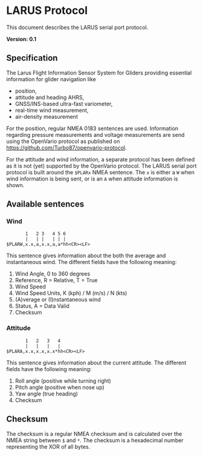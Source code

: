 # LARUS Protocol

This document describes the LARUS serial port protocol.

**Version: 0.1**

## Specification

The Larus Flight Information Sensor System for Gliders providing essential information for glider navigation like

- position,
- attitude and heading AHRS,
- GNSS/INS-based ultra-fast variometer,
- real-time wind measurement,
- air-density measurement

For the position, regular NMEA 0183 sentences are used. Information regarding pressure measurements and voltage measurements are send using the OpenVario protocol as published on https://github.com/Turbo87/openvario-protocol.

For the attitude and wind information, a separate protocol has been defined as it is not (yet) supported by the OpenVario protocol. The LARUS serial port protocol is built around the `$PLARx` NMEA sentence. The `x` is either a `W` when wind information is being sent, or is an `A` when attitude information is shown.

## Available sentences

### Wind

           1   2 3   4 5 6
           |   | |   | | |
    $PLARW,x.x,a,x.x,a,a*hh<CR><LF>
    
This sentence gives information about the both the average and instantaneous wind. The different fields have the following meaning:
 
  1) Wind Angle, 0 to 360 degrees
  2) Reference, R = Relative, T = True
  3) Wind Speed
  4) Wind Speed Units, K (kph) / M (m/s) / N (kts)
  5) (A)verage or (I)nstantaneous wind
  6) Status, A = Data Valid
  7) Checksum

### Attitude

           1   2   3   4
           |   |   |   |  
    $PLARA,x.x,x.x,x.x*hh<CR><LF>

This sentence gives information about the current attitude. The different fields have the following meaning:

  1) Roll angle (positive while turning right)
  2) Pitch angle (positive when nose up)
  3) Yaw angle (true heading)
  4) Checksum

## Checksum

The checksum is a regular NMEA checksum and is calculated over the NMEA string between `$` and `*`. The checksum is a hexadecimal number representing the XOR of all bytes.
